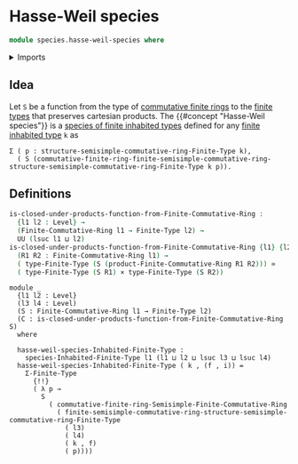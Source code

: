 # Hasse-Weil species

```agda
module species.hasse-weil-species where
```

<details><summary>Imports</summary>

```agda
open import finite-algebra.commutative-finite-rings
open import finite-algebra.products-commutative-finite-rings

open import foundation.cartesian-product-types
open import foundation.equivalences
open import foundation.universe-levels

open import univalent-combinatorics.finite-types
```

</details>

## Idea

Let `S` be a function from the type of
[commutative finite rings](finite-algebra.commutative-finite-rings.md) to the
[finite types](univalent-combinatorics.finite-types.md) that preserves cartesian
products. The {{#concept "Hasse-Weil species"}} is a
[species of finite inhabited types](species.species-of-finite-inhabited-types.md)
defined for any
[finite inhabited type](univalent-combinatorics.inhabited-finite-types.md) `k`
as

```text
Σ ( p : structure-semisimple-commutative-ring-Finite-Type k),
  ( S (commutative-finite-ring-finite-semisimple-commutative-ring-structure-semisimple-commutative-ring-Finite-Type k p)).
```

## Definitions

```agda
is-closed-under-products-function-from-Finite-Commutative-Ring :
  {l1 l2 : Level} →
  (Finite-Commutative-Ring l1 → Finite-Type l2) →
  UU (lsuc l1 ⊔ l2)
is-closed-under-products-function-from-Finite-Commutative-Ring {l1} {l2} S =
  (R1 R2 : Finite-Commutative-Ring l1) →
  ( type-Finite-Type (S (product-Finite-Commutative-Ring R1 R2))) ≃
  ( type-Finite-Type (S R1) × type-Finite-Type (S R2))
```

```text
module _
  {l1 l2 : Level}
  (l3 l4 : Level)
  (S : Finite-Commutative-Ring l1 → Finite-Type l2)
  (C : is-closed-under-products-function-from-Finite-Commutative-Ring S)
  where

  hasse-weil-species-Inhabited-Finite-Type :
    species-Inhabited-Finite-Type l1 (l1 ⊔ l2 ⊔ lsuc l3 ⊔ lsuc l4)
  hasse-weil-species-Inhabited-Finite-Type ( k , (f , i)) =
    Σ-Finite-Type
      {!!}
      ( λ p →
        S
          ( commutative-finite-ring-Semisimple-Finite-Commutative-Ring
            ( finite-semisimple-commutative-ring-structure-semisimple-commutative-ring-Finite-Type
              ( l3)
              ( l4)
              ( k , f)
              ( p))))
```
